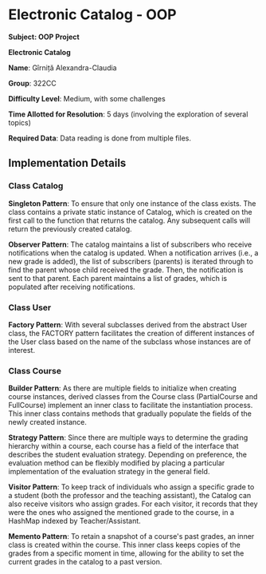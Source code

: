 # Electronic Catalog - OOP

**Subject: OOP Project**

**Electronic Catalog**

**Name**: Gîrniță Alexandra-Claudia

**Group**: 322CC

**Difficulty Level**: Medium, with some challenges

**Time Allotted for Resolution**: 5 days (involving the exploration of several topics)

**Required Data**: Data reading is done from multiple files.

## Implementation Details

### Class Catalog
**Singleton Pattern**: To ensure that only one instance of the class exists. The class contains a private static instance of Catalog, which is created on the first call to the function that returns the catalog. Any subsequent calls will return the previously created catalog.

**Observer Pattern**: The catalog maintains a list of subscribers who receive notifications when the catalog is updated. When a notification arrives (i.e., a new grade is added), the list of subscribers (parents) is iterated through to find the parent whose child received the grade. Then, the notification is sent to that parent. Each parent maintains a list of grades, which is populated after receiving notifications.

### Class User
**Factory Pattern**: With several subclasses derived from the abstract User class, the FACTORY pattern facilitates the creation of different instances of the User class based on the name of the subclass whose instances are of interest.

### Class Course
**Builder Pattern**: As there are multiple fields to initialize when creating course instances, derived classes from the Course class (PartialCourse and FullCourse) implement an inner class to facilitate the instantiation process. This inner class contains methods that gradually populate the fields of the newly created instance.

**Strategy Pattern**: Since there are multiple ways to determine the grading hierarchy within a course, each course has a field of the interface that describes the student evaluation strategy. Depending on preference, the evaluation method can be flexibly modified by placing a particular implementation of the evaluation strategy in the general field.

**Visitor Pattern**: To keep track of individuals who assign a specific grade to a student (both the professor and the teaching assistant), the Catalog can also receive visitors who assign grades. For each visitor, it records that they were the ones who assigned the mentioned grade to the course, in a HashMap indexed by Teacher/Assistant.

**Memento Pattern**: To retain a snapshot of a course's past grades, an inner class is created within the course. This inner class keeps copies of the grades from a specific moment in time, allowing for the ability to set the current grades in the catalog to a past version.
